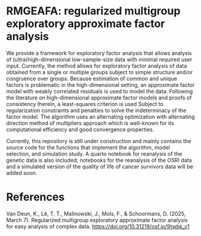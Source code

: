 # RMGEAFA: regularized multigroup exploratory approximate factor analysis
We provide a framework for exploratory factor analysis that allows analysis of (ultra)high-dimensional low-sample-size data with minimal required user input. Currently, the method allows for exploratory factor analysis of data obtained from a single or multiple groups subject to simple structure and/or congruence over groups. Because estimation of common and unique factors is problematic in the high-dimensional setting, an approximate factor model with weakly correlated residuals is used to model the data. Following the literature on high-dimensional approximate factor models and proofs of consistency therein, a least-squares criterion is used Subject to regularization constraints and penalties to solve the indeterminacy of the factor model. The algorithm uses an alternating optimization with alternating direction method of multipliers approach which is well-known for its computational efficiency and good convergence properties.

Currently, this repository is still under construction and mainly contains the source code for the functions that implement the algorithm, model selection, and simulation study. A quarto notebook for reanalysis of the genetic data is also included; notebooks for the reanalysis of the OSRI data and a simulated version of the quality of life of cancer survivors data will be added soon.

# References
Van Deun, K., Lê, T. T., Malinowski, J., Mols, F., & Schoormans, D. (2025, March 7). Regularized multigroup exploratory approximate factor analysis for easy analysis of complex data. https://doi.org/10.31219/osf.io/9twbk_v1
